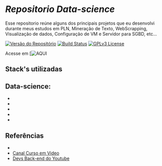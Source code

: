 ﻿# *Repositorio Data-science* 
Esse repositorio reúne alguns dos principais projetos que eu desenvolvi durante meus estudos em PLN, Mineração de Texto, WebScrapping, Visualização de dados, Configuração de VM e Servidor para SGBD, etc... 

[![Versão do Repositório](https://img.shields.io/badge/Vers%C3%A3o-1.0.0-blue.svg)](https://github.com/carolbalbs/carolbalbs) [![Build Status](https://img.shields.io/badge/Build-ActiveDevelopment-brightgreen.svg?style=flat-square)](https://github.com/seu-usuario/seu-repositorio) [![GPLv3 License](https://img.shields.io/badge/License-GPL%20v3-yellow.svg)](https://opensource.org/licenses/)

Acesse em  [![AQUI](carolbalbs.github.io/data-science/)
## Stack's utilizadas

**Data-science:** 
 - 
 -  
 - 
 - 
 -  
 - 


## Referências

 - [](a)
 - [Canal Curso em Video](https://www.youtube.com/playlist?list=PLHz_AreHm4dkZ9-atkcmcBaMZdmLHft8n)
 - [Devs Back-end do Youtube](https://youtube.com)



